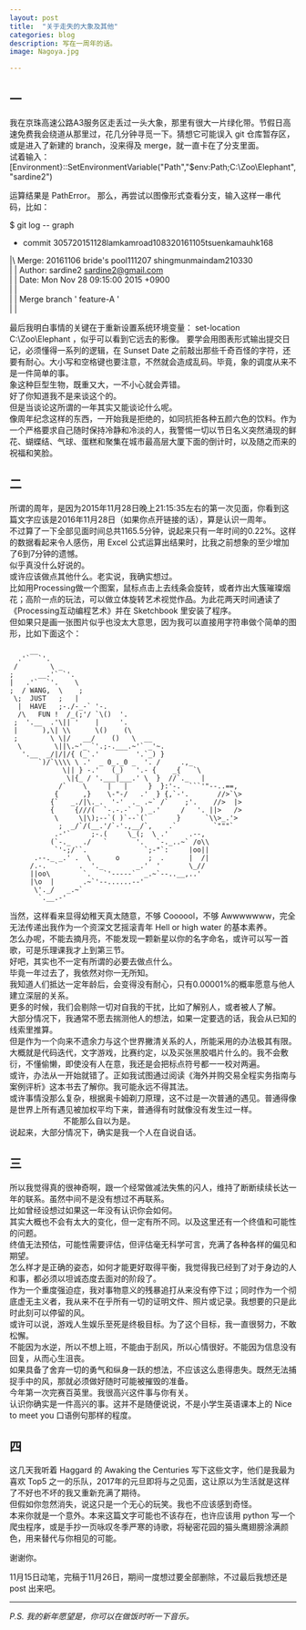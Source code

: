 ```yaml
---
layout: post
title:  "关于走失的大象及其他"
categories: blog
description: 写在一周年的话。
image: Nagoya.jpg

--- 
```




## 一


我在京珠高速公路A3服务区走丢过一头大象，那里有很大一片绿化带。节假日高速免费我会绕道从那里过，花几分钟寻觅一下。猜想它可能误入 git 仓库暂存区，或是进入了新建的 branch，没来得及 merge，就一直卡在了分支里面。            
试着输入： [Environment}::SetEnvironmentVariable("Path","$env:Path;C:\Zoo\Elephant", "sardine2")

运算结果是 PathError。
那么，再尝试以图像形式查看分支，输入这样一串代码，比如：      

$ git log -- graph               
*    commit 305720151128lamkamroad108320161105tsuenkamauhk168   

|\  Merge: 20161106 bride's pool111207 shingmunmaindam210330            
| | Author: sardine2 <sardine2@gmail.com>                      
| | Date:  Mon Nov 28 09:15:00 2015 +0900                          
| |                                
| | Merge branch ' feature-A '                                              
| |

最后我明白事情的关键在于重新设置系统环境变量： set-location C:\Zoo\Elephant ，似乎可以看到它远去的影像。
要学会用图表形式输出提交日记，必须懂得一系列的逻辑，在 Sunset Date 之前敲出那些千奇百怪的字符，还要有耐心。大小写和空格键也要注意，不然就会造成乱码。毕竟，象的调度从来不是一件简单的事。                            
象这种巨型生物，既重又大，一不小心就会弄错。                                  
好了你知道我不是来谈这个的。                                                 
但是当谈论这所谓的一年其实又能谈论什么呢。                                    
像周年纪念这样的东西，一开始我是拒绝的，如同抗拒各种五颜六色的饮料。作为一个严格要求自己随时保持冷静和冷淡的人，我警惕一切以节日名义突然涌现的鲜花、蝴蝶结、气球、蛋糕和聚集在城市最高层大厦下面的倒计时，以及随之而来的祝福和笑脸。                                                                        


## 二

          
所谓的周年，是因为2015年11月28日晚上21:15:35左右的第一次见面，你看到这篇文字应该是2016年11月28日（如果你点开链接的话），算是认识一周年。                       
不过算了一下全部见面时间总共1165.5分钟，说起来只有一年时间的0.22%。这样的数据看起来令人感伤，用 Excel 公式运算出结果时，比我之前想象的至少增加了6到7分钟的遗憾。                                                                           
似乎真没什么好说的。                                                                             
或许应该做点其他什么。老实说，我确实想过。                                                             
比如用Processing做一个图案，鼠标点击上去线条会旋转，或者炸出大簇璀璨烟花；高阶一点的玩法，可以做立体旋转艺术视觉作品。为此花两天时间通读了《Processing互动编程艺术》并在 Sketchbook 里安装了程序。                                              
但如果只是画一张图片似乎也没太大意思，因为我可以直接用字符串做个简单的图形，比如下面这个：                      
        

         __
      .'`  `'.
     /        \ _
    ;      __.'` `'.
    |   .'`  `'.    \
    ;  / WANG,  \    ;
     \;  JUST   ;   |
      |  HAVE   ;-./-_-` '-.
      /\   FUN !  /_(;'/ `\()  '.
     ;  '.__  .'\|| '    |     '.
     |      ),\| \\      \()    (\
     ;        \ \|/   __/    ()   \  __
      \        \||\.~'_ `'.;-.___.~'` _'~.
       '.__  _/|/|/{ (_`.'         '.`_) }
           `)/`\\\\ \ .'  _ 0_._0 _  '. /     .,_
                 \|| } -.'   (_)   '.- {    _{   `\
                  \|{_ / '.___|___.' \  }  //`._   |
                /`    \     |   |     }  }:'-.  ```'"--..==,
               {      ,}    \-"-/   .'  } {,`-'.       //>`\>
              {`   _./|\._.  '-'  ._ .~` /`    ;'.    //>  |>
              {     {///(  `-.-.-`  ) _.'     /   '. ||>   />
               \     \|\);--`( )`--`(`       }      `\\>_.'>
                ;  _/`/(__.'/`-'.,__/`,    .`         `"""`
               .-'`     ;-.(     \_(;  \ .'     .--,
              (`-._   ./   `       '.   `-._..~` /o\\
               `'-;/``.              `;-"`:     |oo||
          .--._ _.' .  \      o       ;  .      |  /|
         /.-.  `     .  '._        _.'  '       \_//
         ||oo\        `.   `'-----`  _.~`--..__,..'
         |\o  |       .~`'--......--'
          \'._/   _.~`
           `.__.-'


当然，这样看来显得幼稚天真太随意，不够  Coooool，不够 Awwwwwww，完全无法传递出我作为一个资深文艺摇滚青年 Hell or high water 的基本素养。                                            
怎么办呢，不能去摘月亮，不能发现一颗新星以你的名字命名，或许可以写一首歌，可是乐理课我才上到第三节。                                 
好吧，其实也不一定有所谓的必要去做点什么。              
毕竟一年过去了，我依然对你一无所知。               
我知道人们抵达一定年龄后，会变得没有耐心，只有0.00001%的概率愿意与他人建立深层的关系。                          
更多的时候，我们会剔除一切对自我的干扰，比如了解别人，或者被人了解。                    
大部分情况下，我通常不愿去揣测他人的想法，如果一定要选的话，我会从已知的线索里推算。                    
但是作为一个向来不遗余力与这个世界撇清关系的人，所能采用的办法极其有限。大概就是代码迭代，文字游戏，比赛约定，以及买张黑胶唱片什么的。我不会敷衍，不懂偷懒，即使没有人在意，我还是会把标点符号都一一校对两遍。                 
或许，办法从一开始就错了。正如我试图通过阅读《海外并购交易全程实务指南与案例评析》这本书去了解你。我可能永远不得其法。                                                                        
或许事情没那么复杂，根据奥卡姆剃刀原理，这不过是一次普通的遇见。普通得像是世界上所有遇见被加权平均下来，普通得有时就像没有发生过一样。                                         
不能那么自以为是。                                           
说起来，大部分情况下，确实是我一个人在自说自话。                   

## 三


所以我觉得真的很神奇啊，跟一个经常做减法失焦的闪人，维持了断断续续长达一年的联系。虽然中间不是没有想过不再联系。                       
比如曾经设想过如果这一年没有认识你会如何。                                       
其实大概也不会有太大的变化，但一定有所不同。以及这里还有一个终值和可能性的问题。                                              
终值无法预估，可能性需要评估，但评估毫无科学可言，充满了各种各样的偏见和期望。                                  
怎么样才是正确的姿态，如何才能更好取得平衡，我觉得我已经到了对于身边的人和事，都必须以坦诚态度去面对的阶段了。                            
作为一个重度强迫症，我对事物意义的残暴追打从来没有停下过；同时作为一个彻底虚无主义者，我从来不在乎所有一切的证明文件、照片或记录。我想要的只是此时此刻可以停留的风。                                                            
或许可以说，游戏人生娱乐至死是终极目标。为了这个目标，我一直很努力，不敢松懈。                        
不能因为水逆，所以不想上班，不能由于刮风，所以心情很好。不能因为信息没有回复，从而心生沮丧。                                  
如果具备了舍弃一切的勇气和纵身一跃的想法，不应该这么患得患失。既然无法捕捉手中的风，那就必须做好随时可能被摧毁的准备。                        
今年第一次完赛百英里。我很高兴这件事与你有关。                                   
认识你确实是一件高兴的事。这并不是随便说说，不是小学生英语课本上的 Nice to meet you 口语例句那样的程度。                                         

## 四

            
这几天我听着 Haggard 的 Awaking the Centuries 写下这些文字，他们是我最为喜欢 Top5 之一的乐队，2017年的元旦即将与之见面，这让原以为生活就是这样了不好也不坏的我又重新充满了期待。                            
但假如你忽然消失，说这只是一个无心的玩笑。我也不应该感到奇怪。                            
本来你就是一个意外。本来这篇文字可能也不该存在，也许应该用 python 写一个爬虫程序，或是手抄一页咏叹冬季严寒的诗歌，将秘密花园的猫头鹰翅膀涂满颜色，用来替代与你相见的可能。                    

谢谢你。

 

11月15日动笔，完稿于11月26日，期间一度想过要全部删除，不过最后我想还是 post 出来吧。  

---
         
*P.S. 我的新年愿望是，你可以在做饭时听一下音乐。*
